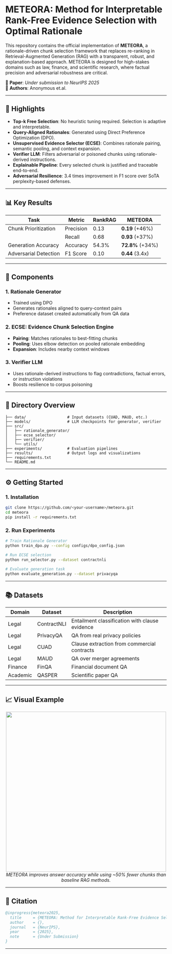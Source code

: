 # METEORA: Method for Interpretable Rank-Free Evidence Selection with Optimal Rationale

This repository contains the official implementation of **METEORA**, a rationale-driven chunk selection framework that replaces re-ranking in Retrieval-Augmented Generation (RAG) with a transparent, robust, and explanation-based approach. METEORA is designed for high-stakes domains such as law, finance, and scientific research, where factual precision and adversarial robustness are critical.

📄 **Paper**: _Under submission to NeurIPS 2025_  
🧠 **Authors**: Anonymous et.al.

---

## 🚀 Highlights

- **Top-k Free Selection**: No heuristic tuning required. Selection is adaptive and interpretable.
- **Query-Aligned Rationales**: Generated using Direct Preference Optimization (DPO).
- **Unsupervised Evidence Selector (ECSE)**: Combines rationale pairing, semantic pooling, and context expansion.
- **Verifier LLM**: Filters adversarial or poisoned chunks using rationale-derived instructions.
- **Explainable Pipeline**: Every selected chunk is justified and traceable end-to-end.
- **Adversarial Resilience**: 3.4 times improvement in F1 score over SoTA perplexity-based defenses.

---

## 📊 Key Results

| Task                  | Metric      | RankRAG | METEORA |
|-----------------------|-------------|---------|---------|
| Chunk Prioritization  | Precision   | 0.13    | **0.19** (+46%) |
|                       | Recall      | 0.68    | **0.93** (+37%) |
| Generation Accuracy   | Accuracy    | 54.3%   | **72.8%** (+34%) |
| Adversarial Detection | F1 Score    | 0.10    | **0.44** (3.4x) |

---

## 🧩 Components

### 1. Rationale Generator
- Trained using DPO
- Generates rationales aligned to query-context pairs
- Preference dataset created automatically from QA data

### 2. ECSE: Evidence Chunk Selection Engine
- **Pairing**: Matches rationales to best-fitting chunks
- **Pooling**: Uses elbow detection on pooled rationale embedding
- **Expansion**: Includes nearby context windows

### 3. Verifier LLM
- Uses rationale-derived instructions to flag contradictions, factual errors, or instruction violations
- Boosts resilience to corpus poisoning

---

## 📂 Directory Overview

```
├── data/                  # Input datasets (CUAD, MAUD, etc.)
├── models/                # LLM checkpoints for generator, verifier
├── src/
│   ├── rationale_generator/
│   ├── ecse_selector/
│   ├── verifier/
│   └── utils/
├── experiments/           # Evaluation pipelines
├── results/               # Output logs and visualizations
├── requirements.txt
└── README.md
```

---

## ⚙️ Getting Started

### 1. Installation

```bash
git clone https://github.com/<your-username>/meteora.git
cd meteora
pip install -r requirements.txt
```

### 2. Run Experiments

```bash
# Train Rationale Generator
python train_dpo.py --config configs/dpo_config.json

# Run ECSE selection
python run_selector.py --dataset contractnli

# Evaluate generation task
python evaluate_generation.py --dataset privacyqa
```

---

## 📚 Datasets

| Domain     | Dataset        | Description |
|------------|----------------|-------------|
| Legal      | ContractNLI    | Entailment classification with clause evidence |
| Legal      | PrivacyQA      | QA from real privacy policies |
| Legal      | CUAD           | Clause extraction from commercial contracts |
| Legal      | MAUD           | QA over merger agreements |
| Finance    | FinQA          | Financial document QA |
| Academic   | QASPER         | Scientific paper QA |

---

## 📈 Visual Example

<p align="center">
  <img src="images/Generation.png" width="500px"/>
  <br>
  <em>METEORA improves answer accuracy while using ~50% fewer chunks than baseline RAG methods.</em>
</p>

---

## 📜 Citation

```bibtex
@inprogress{meteora2025,
  title     = {METEORA: Method for Interpretable Rank-Free Evidence Selection with Optimal Rationale},
  author    = {},
  journal   = {NeurIPS},
  year      = {2025},
  note      = {Under Submission}
}
```

---

